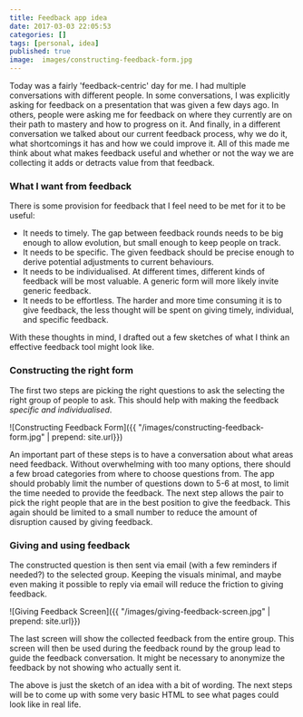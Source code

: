 ```yaml
---
title: Feedback app idea
date: 2017-03-03 22:05:53
categories: []
tags: [personal, idea]
published: true
image:  images/constructing-feedback-form.jpg
---
```


Today was a fairly 'feedback-centric' day for me. I had multiple conversations with different people. In some conversations, I was explicitly asking for feedback on a presentation that was given a few days ago. In others, people were asking me for feedback on where they currently are on their path to mastery and how to progress on it. And finally, in a different conversation we talked about our current feedback process, why we do it, what shortcomings it has and how we could improve it. All of this made me think about what makes feedback useful and whether or not the way we are collecting it adds or detracts value from that feedback.

### What I want from feedback

There is some provision for feedback that I feel need to be met for it to be useful:

- It needs to timely. The gap between feedback rounds needs to be big enough to allow evolution, but small enough to keep people on track.
- It needs to be specific. The given feedback should be precise enough to derive potential adjustments to current behaviours.
- It needs to be individualised. At different times, different kinds of feedback will be most valuable. A generic form will more likely invite generic feedback.
- It needs to be effortless. The harder and more time consuming it is to give feedback, the less thought will be spent on giving timely, individual, and specific feedback.



With these thoughts in mind, I drafted out a few sketches of what I think an effective feedback tool might look like. 



### Constructing the right form

The first two steps are picking the right questions to ask the selecting the right group of people to ask. This should help with making the feedback _specific and individualised_. 



![Constructing Feedback Form]({{ "/images/constructing-feedback-form.jpg" | prepend: site.url}})



An important part of these steps is to have a conversation about what areas need feedback. Without overwhelming with too many options, there should a few broad categories from where to choose questions from. The app should probably limit the number of questions down to 5-6 at most, to limit the time needed to provide the feedback. The next step allows the pair to pick the right people that are in the best position to give the feedback. This again should be limited to a small number to reduce the amount of disruption caused by giving feedback.



### Giving and using feedback

The constructed question is then sent via email (with a few reminders if needed?) to the selected group. Keeping the visuals minimal, and maybe even making it possible to reply via email will reduce the friction to giving feedback.

![Giving Feedback Screen]({{ "/images/giving-feedback-screen.jpg" | prepend: site.url}}) 



The last screen will show the collected feedback from the entire group. This screen will then be used during the feedback round by the group lead to guide the feedback conversation. It might be necessary to anonymize the feedback by not showing who actually sent it.



The above is just the sketch of an idea with a bit of wording. The next steps will be to come up with some very basic HTML to see what pages could look like in real life. 
